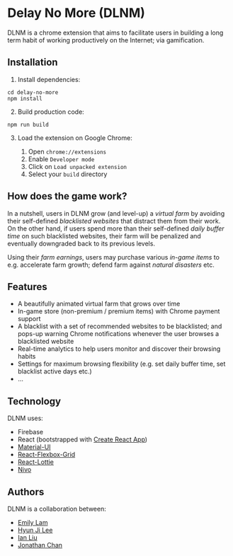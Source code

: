 # Delay No More (DLNM)

DLNM is a chrome extension that aims to facilitate users in building a long term habit of
working productively on the Internet; via gamification.

## Installation

1.  Install dependencies:

```
cd delay-no-more
npm install
```

2.  Build production code:

```
npm run build
```

3.  Load the extension on Google Chrome:

    1.  Open `chrome://extensions`
    2.  Enable `Developer mode`
    3.  Click on `Load unpacked extension`
    4.  Select your `build` directory

## How does the game work?

In a nutshell, users in DLNM grow (and level-up) a _virtual farm_ by avoiding their self-defined _blacklisted websites_ that distract them from
their work. On the other hand, if users spend more than their self-defined _daily buffer time_ on
such blacklisted websites, their farm will be penalized and eventually downgraded back to
its previous levels.

Using their _farm earnings_, users may purchase various _in-game items_ to e.g. accelerate farm growth; defend farm against _natural disasters_ etc.

## Features

- A beautifully animated virtual farm that grows over time
- In-game store (non-premium / premium items) with Chrome payment support
- A blacklist with a set of recommended websites to be blacklisted; and pops-up warning Chrome notifications whenever the user browses a blacklisted website
- Real-time analytics to help users monitor and discover their browsing habits
- Settings for maximum browsing flexibility (e.g. set daily buffer time, set blacklist active days etc.)
- ...

## Technology

DLNM uses:

- Firebase
- React (bootstrapped with [Create React App](https://github.com/facebook/create-react-app))
- [Material-UI](https://github.com/mui-org/material-ui)
- [React-Flexbox-Grid](https://github.com/roylee0704/react-flexbox-grid)
- [React-Lottie](https://github.com/chenqingspring/react-lottie)
- [Nivo](https://github.com/plouc/nivo)

## Authors

DLNM is a collaboration between:

- [Emily Lam](https://github.com/emlylam)
- [Hyun Ji Lee](https://github.com/HJLee1130)
- [Ian Liu](https://github.com/ianthl)
- [Jonathan Chan](https://github.com/jon0401)

